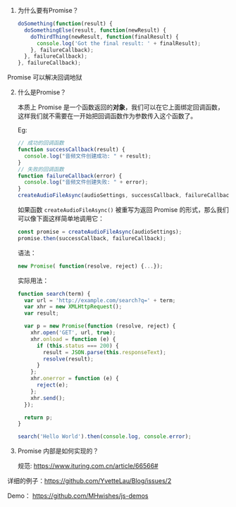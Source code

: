 1. 为什么要有Promise？

   ```js
   doSomething(function(result) {
     doSomethingElse(result, function(newResult) {
       doThirdThing(newResult, function(finalResult) {
         console.log('Got the final result: ' + finalResult);
       }, failureCallback);
     }, failureCallback);
   }, failureCallback);
   ```

  Promise 可以解决回调地狱

2. 什么是Promise？

   本质上 Promise 是一个函数返回的**对象**，我们可以在它上面绑定回调函数，这样我们就不需要在一开始把回调函数作为参数传入这个函数了。

   Eg:

   ```js
   // 成功的回调函数
   function successCallback(result) {
     console.log("音频文件创建成功: " + result);
   }
   // 失败的回调函数
   function failureCallback(error) {
     console.log("音频文件创建失败: " + error);
   }
   createAudioFileAsync(audioSettings, successCallback, failureCallback)
   ```

   如果函数 `createAudioFileAsync()` 被重写为返回 Promise 的形式，那么我们可以像下面这样简单地调用它：

   ```js
   const promise = createAudioFileAsync(audioSettings); 
   promise.then(successCallback, failureCallback);
   ```

   语法：

   ```js
   new Promise( function(resolve, reject) {...});
   ```

   实际用法：

   ```js
   function search(term) {
     var url = 'http://example.com/search?q=' + term;
     var xhr = new XMLHttpRequest();
     var result;
   
     var p = new Promise(function (resolve, reject) {
       xhr.open('GET', url, true);
       xhr.onload = function (e) {
         if (this.status === 200) {
           result = JSON.parse(this.responseText);
           resolve(result);
         }
       };
       xhr.onerror = function (e) {
         reject(e);
       };
       xhr.send();
     });
   
     return p;
   }
   
   search('Hello World').then(console.log, console.error);
   ```

   

3. Promise 内部是如何实现的？

   规范: https://www.ituring.com.cn/article/66566#

详细的例子：https://github.com/YvetteLau/Blog/issues/2

Demo： https://github.com/MHwishes/js-demos

